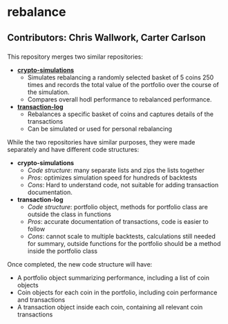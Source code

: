 # rebalance
## Contributors: Chris Wallwork, Carter Carlson

###
This repository merges two similar repositories:
* __[crypto-simulations](https://github.com/cartercarlson/crypto-simulations)__
  * Simulates rebalancing a randomly selected basket of 5 coins 250 times and records the total value of the portfolio
    over the course of the simulation.
  * Compares overall hodl performance to rebalanced performance.
* __[transaction-log](https://github.com/cartercarlson/transaction-log)__
  * Rebalances a specific basket of coins and captures details of the transactions
  * Can be simulated or used for personal rebalancing

While the two repositories have similar purposes, they were made separately and have different code structures:
* __crypto-simulations__
  * _Code structure_: many separate lists and zips the lists together  
  * _Pros_: optimizes simulation speed for hundreds of backtests
  * _Cons_: Hard to understand code, not suitable for adding transaction documentation.
* __transaction-log__
  * _Code structure_: portfolio object, methods for portfolio class are outside the class in functions
  * _Pros_: accurate documentation of transactions, code is easier to follow
  * _Cons_: cannot scale to multiple backtests, calculations still needed for summary, outside functions for the portfolio should be a method inside the portfolio class

Once completed, the new code structure will have:
* A portfolio object summarizing performance, including a list of coin objects
* Coin objects for each coin in the portfolio, including coin performance and transactions
* A transaction object inside each coin, containing all relevant coin transactions
